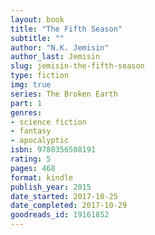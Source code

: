 ```yaml
---
layout: book
title: "The Fifth Season"
subtitle: ""
author: "N.K. Jemisin"
author_last: Jemisin
slug: jemisin-the-fifth-season
type: fiction
img: true
series: The Broken Earth
part: 1
genres:
- science fiction
- fantasy
- apocalyptic
isbn: 9780356508191
rating: 5
pages: 468
format: kindle
publish_year: 2015
date_started: 2017-10-25
date_completed: 2017-10-29
goodreads_id: 19161852
---
```

